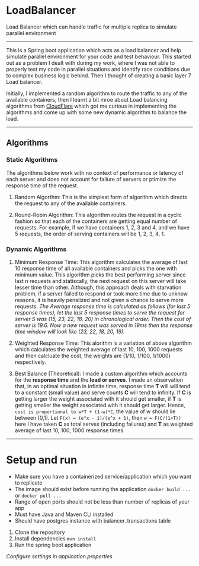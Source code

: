 # LoadBalancer
Load Balancer which can handle traffic for multiple replica to simulate parallel environment

---

This is a Spring boot application which acts as a load balancer and help simulate parallel environment for your code and test behaviour. This started out as a problem I dealt with during my work, where I was not able to properly test my code in parallel situations and identify race conditions due to complex business logic behind. Then I thought of creating a basic layer 7 Load balancer.

Initially, I implemented a random algorithm to route the traffic to any of the available containers, then I learnt a bit mroe about Load balancing algorithms from [CloudFlare](https://www.cloudflare.com/learning/performance/types-of-load-balancing-algorithms/) which got me curious in implementing the algorithms and come up with some new dynamic algorithm to balance the load.

---

## Algorithms

### Static Algorithms

The algorithms below work with no context of performance or latency of each server and does not account for failure of servers or ptimize the response time of the request.

1. Random Algorthm:
This is the simplest form of algorithm which directs the request to any of the available containers.

2. Round-Robin Algorithm:
This algorithm routes the request in a cyclic fashion so that each of the containers are getting equal number of requests. For example, if we have containers 1, 2, 3 and 4, and we have 5 requests, the order of serving containers will be 1, 2, 3, 4, 1.

### Dynamic Algorithms

1. Minimum Response Time:
This algorithm calculates the average of last 10 response time of all available containers and picks the one with minimum value. This algorithm picks the best performing server since last n requests and statiscally, the next request on this server will take lesser time than other. Although, this approach deals with starvation problem, if a server failed to respond or took more time due to unknow reasons, it is heavily penalized and not given a chance to serve more requests.
*The Average response time is calculated as follows (for last 5 response times), let the last 5 response times to serve the request for server S was (15, 23, 22, 18, 20) in chronological order. Then the cost of server is 19.6. Now a new request was served in 19ms then the response time window will look like (23, 22, 18, 20, 19).*

2. Weighted Response Time:
This alorithm is a variation of above algorithm which calculates the weighted average of last 10, 100, 1000 requests and then calcluate the cost, the weights are (1/10, 1/100, 1/1000) respectively.

3. Best Balance (Theoretical):
I made a custom algorithm which accounts for the **response time** and the **load or serves**. I made an observation that, in an optimal situation in infinite time, response time **T** will will tend to a constant (small value) and serve counts **C** will tend to infinity.
If **C** is getting larger the weight associated with it should get smaller, if **T** is getting smaller the weight associated with it should get larger.
Hence, `cost is proportional to w*T + (1-w)*C`, the value of w should lie between [0,1].
Let `F(x) = (e^x - 1)/(e^x + 1)`, then `w = F(C/(1+T))` here I have taken **C** as total serves (including failures) and **T** as weighted average of last 10, 100, 1000 response times.

---
# Setup and run

 - Make sure you have a containerized service/application which you want to replicate
 - The image should exist before running the application `docker build ...` or `docker pull ...`
 - Range of open ports should not be less than number of replicas of your app
 - Must have Java and Maven CLI installed
 - Should have postgres instance with balancer_transactions table
 
1. Clone the repository
2. Install dependencies `mvn install`
3. Run the spring boot application

*Configure settings in application.properties*
